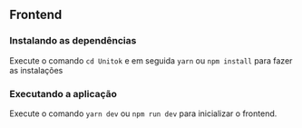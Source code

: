 ## Frontend

### Instalando as dependências

Execute o comando `cd Unitok` e em seguida `yarn` ou `npm install` para fazer as instalações

### Executando a aplicação

Execute o comando `yarn dev` ou `npm run dev` para inicializar o frontend.